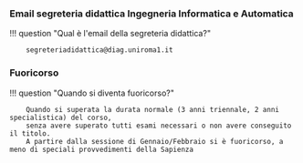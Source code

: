 <style>
  .md-typeset h1,
  .md-content__button {
    display: none;
  }
</style>

### Email segreteria didattica Ingegneria Informatica e Automatica

!!! question "Qual è l'email della segreteria didattica?"

		segreteriadidattica@diag.uniroma1.it

### Fuoricorso

!!! question "Quando si diventa fuoricorso?"

		Quando si superata la durata normale (3 anni triennale, 2 anni specialistica) del corso,
		senza avere superato tutti esami necessari o non avere conseguito il titolo.
		A partire dalla sessione di Gennaio/Febbraio si è fuoricorso, a meno di speciali provvedimenti della Sapienza
